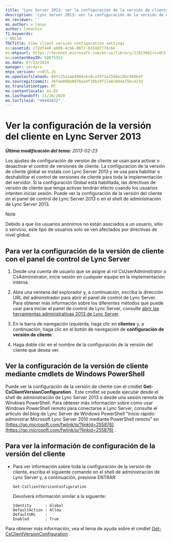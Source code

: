 ```yaml
---
title: 'Lync Server 2013: ver la configuración de la versión de cliente'
description: 'Lync Server 2013: ver la configuración de la versión de cliente.'
ms.reviewer: ''
ms.author: v-lanac
author: lanachin
f1.keywords:
- NOCSH
TOCTitle: View client version configuration settings
ms:assetid: c72df4e6-a889-4cb6-86f7-8334d7774c6e
ms:mtpsurl: https://technet.microsoft.com/en-us/library/JJ923062(v=OCS.15)
ms:contentKeyID: 50675353
ms.date: 07/23/2014
manager: serdars
mtps_version: v=OCS.15
ms.openlocfilehash: 04fc25a1ab4904cbc6ca7871e1568ac8bc488bdf
ms.sourcegitcommit: 36fee89bb887bea4f18b19f17a8c69daf5bc423d
ms.translationtype: MT
ms.contentlocale: es-ES
ms.lasthandoff: 11/26/2020
ms.locfileid: "49443422"
---
```

# <a name="view-client-version-configuration-settings-in-lync-server-2013"></a>Ver la configuración de la versión del cliente en Lync Server 2013

<div data-xmlns="http://www.w3.org/1999/xhtml">

<div class="topic" data-xmlns="http://www.w3.org/1999/xhtml" data-msxsl="urn:schemas-microsoft-com:xslt" data-cs="https://msdn.microsoft.com/">

<div data-asp="https://msdn2.microsoft.com/asp">



</div>

<div id="mainSection">

<div id="mainBody">

<span> </span>

_**Última modificación del tema:** 2013-02-23_

Los ajustes de configuración de versión de cliente se usan para activar o desactivar el control de versiones de cliente. La configuración de la versión de cliente global se instala con Lync Server 2013 y se usa para habilitar o deshabilitar el control de versiones de cliente para toda la implementación del servidor. Si la configuración Global está habilitada, las directivas de versión de cliente que tenga activas tendrán efecto cuando los usuarios intenten iniciar sesión. Puede ver la configuración de la versión del cliente en el panel de control de Lync Server 2013 o en el shell de administración de Lync Server 2013.

<div>


> [!NOTE]  
> Debido a que los usuarios anónimos no están asociados a un usuario, sitio o servicio, este tipo de usuarios solo se ven afectados por directivas de nivel global.



</div>

<div>

## <a name="to-view-client-version-configuration-settings-by-using-lync-server-control-panel"></a>Para ver la configuración de la versión de cliente con el panel de control de Lync Server

1.  Desde una cuenta de usuario que se asigne al rol CsUserAdministrator o CsAdministrator, inicie sesión en cualquier equipo en la implementación interna.

2.  Abra una ventana del explorador y, a continuación, escriba la dirección URL del administrador para abrir el panel de control de Lync Server. Para obtener más información sobre los diferentes métodos que puede usar para iniciar el panel de control de Lync Server, consulte [abrir las herramientas administrativas 2013 de Lync Server](lync-server-2013-open-lync-server-administrative-tools.md).

3.  En la barra de navegación izquierda, haga clic en **clientes** y, a continuación, haga clic en el botón de navegación de **configuración de versión de cliente** .

4.  Haga doble clic en el nombre de la configuración de la versión del cliente que desea ver.

</div>

<div>

## <a name="viewing-client-version-configuration-settings-by-using-windows-powershell-cmdlets"></a>Ver la configuración de la versión de cliente mediante cmdlets de Windows PowerShell

Puede ver la configuración de la versión de cliente con el cmdlet **Get-CsClientVersionConfiguration** . Este cmdlet se puede ejecutar desde el shell de administración de Lync Server 2013 o desde una sesión remota de Windows PowerShell. Para obtener más información sobre cómo usar Windows PowerShell remoto para conectarse a Lync Server, consulte el artículo del blog de Lync Server de Windows PowerShell "Inicio rápido: administrar Microsoft Lync Server 2010 mediante PowerShell remoto" en [https://go.microsoft.com/fwlink/p/?linkId=255876](https://go.microsoft.com/fwlink/p/?linkid=255876) .

<div>

## <a name="to-view-client-version-configuration-information"></a>Para ver la información de configuración de la versión del cliente

  - Para ver información sobre toda la configuración de la versión de cliente, escriba el siguiente comando en el shell de administración de Lync Server y, a continuación, presione ENTRAR:
    
        Get-CsClientVersionConfiguration
    
    Devolverá información similar a la siguiente:
    
        Identity      : Global
        DefaultAction : Allow
        DefaultURL    :
        Enabled       : True

</div>

Para obtener más información, vea el tema de ayuda sobre el cmdlet [Get-CsClientVersionConfiguration](https://docs.microsoft.com/powershell/module/skype/Get-CsClientVersionConfiguration) .

</div>

</div>

<span> </span>

</div>

</div>

</div>

